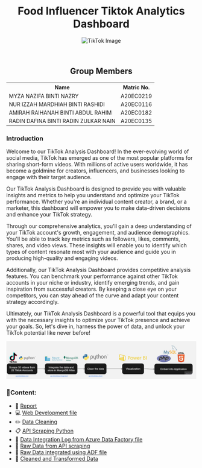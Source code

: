 <h1 align='center'> 
 Food Influencer Tiktok Analytics Dashboard
 </h1>

<div align="center">
  <img src="https://academy.fanpagekarma.com/wp-content/uploads/2021/07/TikTok-Blog-Header-1-768x432.png" alt="TikTok Image">
</div>

 <p align='justify'></strong>
</p>
<br>

<h2 align=center>Group Members</h2>
<table align=center>
  <tr>
    <th>Name</th>
    <th>Matric No.</th>
  </tr>
  <tr>
    <td>MYZA NAZIFA BINTI NAZRY</td>
    <td>A20EC0219</td>
  </tr>
  <tr>
    <td>NUR IZZAH MARDHIAH BINTI RASHIDI</td>
    <td>A20EC0116</td>
  </tr>
    <tr>
    <td>AMIRAH RAIHANAH BINTI ABDUL RAHIM</td>
    <td>A20EC0182</td>
  </tr>
    <tr>
    <td>RADIN DAFINA BINTI RADIN ZULKAR NAIN</td>
    <td>A20EC0135</td>
  </tr>
</table>
<h3>Introduction</h3>
Welcome to our TikTok Analysis Dashboard! In the ever-evolving world of social media, TikTok has emerged as one of the most popular platforms for sharing short-form videos. With millions of active users worldwide, it has become a goldmine for creators, influencers, and businesses looking to engage with their target audience.

Our TikTok Analysis Dashboard is designed to provide you with valuable insights and metrics to help you understand and optimize your TikTok performance. Whether you're an individual content creator, a brand, or a marketer, this dashboard will empower you to make data-driven decisions and enhance your TikTok strategy.

Through our comprehensive analytics, you'll gain a deep understanding of your TikTok account's growth, engagement, and audience demographics. You'll be able to track key metrics such as followers, likes, comments, shares, and video views. These insights will enable you to identify which types of content resonate most with your audience and guide you in producing high-quality and engaging videos.

Additionally, our TikTok Analysis Dashboard provides competitive analysis features. You can benchmark your performance against other TikTok accounts in your niche or industry, identify emerging trends, and gain inspiration from successful creators. By keeping a close eye on your competitors, you can stay ahead of the curve and adapt your content strategy accordingly.

Ultimately, our TikTok Analysis Dashboard is a powerful tool that equips you with the necessary insights to optimize your TikTok presence and achieve your goals. So, let's dive in, harness the power of data, and unlock your TikTok potential like never before!

<img src="images/System Architecture.jpg" alt="TikTok Image">

### 📂Content:
* 📑 [Report](https://github.com/drshahizan/special-topic-data-engineering/blob/main/project/submission/DataAce/report.md)
* 💻 [Web Development file](https://github.com/drshahizan/special-topic-data-engineering/tree/main/project/submission/DataAce/tiktokanalysis)
* ✏️ [Data Cleaning](https://github.com/drshahizan/special-topic-data-engineering/blob/main/project/submission/DataAce/datacleaning_tiktok.ipynb)
* 📋 [API Scraping Python](https://github.com/drshahizan/special-topic-data-engineering/tree/main/project/submission/DataAce/apiscraping-tiktokpy) 
* 📂 [Data Integration Log from Azure Data Factory file](https://github.com/drshahizan/special-topic-data-engineering/tree/main/project/submission/DataAce/data-integration)
* 📔 [Raw Data from API scraping](https://github.com/drshahizan/special-topic-data-engineering/tree/main/project/submission/DataAce/api-tiktokdata-raw)
* 📖 [Raw Data integrated using ADF file](https://github.com/drshahizan/special-topic-data-engineering/tree/main/project/submission/DataAce/api-tiktokdata-integrated) 
* 📜 [Cleaned and Transformed Data](https://github.com/drshahizan/special-topic-data-engineering/tree/main/project/submission/DataAce/api-tiktokdata-clean) 

